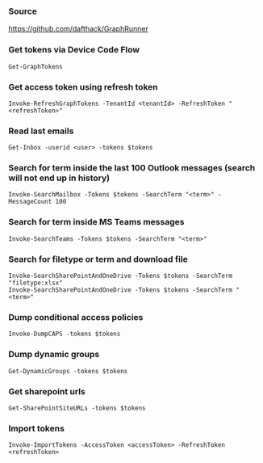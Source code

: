 ### Source
https://github.com/dafthack/GraphRunner

### Get tokens via Device Code Flow
```
Get-GraphTokens
```

### Get access token using refresh token
```
Invoke-RefreshGraphTokens -TenantId <tenantId> -RefreshToken "<refreshToken>"
```

### Read last emails
```
Get-Inbox -userid <user> -tokens $tokens
```

### Search for term inside the last 100 Outlook messages (search will not end up in history)
```
Invoke-SearchMailbox -Tokens $tokens -SearchTerm "<term>" -MessageCount 100
```

### Search for term inside MS Teams messages
```
Invoke-SearchTeams -Tokens $tokens -SearchTerm "<term>"
```

### Search for filetype or term and download file
```
Invoke-SearchSharePointAndOneDrive -Tokens $tokens -SearchTerm "filetype:xlsx"
Invoke-SearchSharePointAndOneDrive -Tokens $tokens -SearchTerm "<term>"
```

### Dump conditional access policies
```
Invoke-DumpCAPS -tokens $tokens
```

### Dump dynamic groups
```
Get-DynamicGroups -tokens $tokens
```

### Get sharepoint urls
```
Get-SharePointSiteURLs -tokens $tokens
```

### Import tokens
```
Invoke-ImportTokens -AccessToken <accessToken> -RefreshToken <refreshToken>
```


